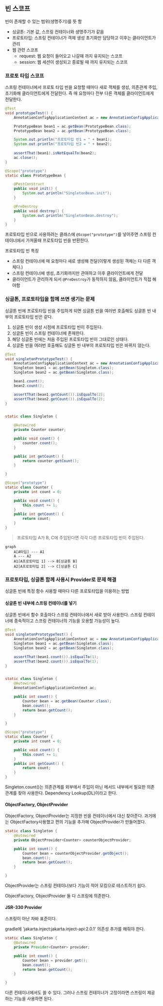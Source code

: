 ## 빈 스코프

빈이 존재할 수 있는 범위(생명주기)를 뜻 함

- 싱글톤: 기본 값, 스프링 컨테이너와 생명주기가 같음
- 프로토타입: 스프링 컨테이너가 객체 생성 초기화만 담당하고 이후는 클라이언트가 관리
- 웹 관련 스코프
  - request: 웹 요청이 들어오고 나갈때 까지 유지되는 스코프
  - session: 웹 세션이 생성되고 종료될 때 까지 유지되는 스코프

### 프로토 타입 스코프

스프링 컨테이너에서 프로토 타입 빈을 요청할 때마다 새로 객체를 생성, 의존관계 주입, 초기화해 클라이언트에게 전달한다. 즉 매 요청마다 전부 다른 객체를 클라이언트에게 전달한다.

```java
@Test
void prototypeTest() {
    AnnotationConfigApplicationContext ac = new AnnotationConfigApplicationContext(PrototypeBean.class);

    PrototypeBean bean1 = ac.getBean(PrototypeBean.class);
    PrototypeBean bean2 = ac.getBean(PrototypeBean.class);

    System.out.println("프로토타입 빈1 = " + bean1);
    System.out.println("프로토타입 빈2 = " + bean2);
    
    assertThat(bean1).isNotEqualTo(bean2);
    ac.close();
}

@Scope("prototype")
static class PrototypeBean {

    @PostConstruct
    public void init() {
        System.out.println("SingletonBean.init");
    }

    @PreDestroy
    public void destroy() {
        System.out.println("SingletonBean.destroy");
    }
}
```

프로토타입 빈으로 사용하려는 클래스에 `@Scope("prototype")`를 넣어주면 스프링 컨테이너에서 가져올때 프로토타입 빈을 반환한다.

프로토타입 빈 특징

- 스프링 컨테이너에 매 요청마다 새로 생성해 전달(이렇게 생성된 객체는 다 다른 객체다.)
- 스프링 컨테이너에 생성, 초기화까지만 관여하고 이후 클라이언트에게 전달
- 클라이언트가 관리하게 되서 `@PreDestroy`가 동작하지 않음, 클라이언트가 직접 해야함

### 싱글톤, 프로토타입을 함께 쓰면 생기는 문제

싱글톤 빈에 프로토타입 빈을 주입하게 되면 싱글톤 빈을 여러번 호출해도 싱글톤 빈 내부의 프로토타입 빈은 같다.

1. 싱글톤 빈이 생성 시점에 프로토타입 빈이 주입된다.
2. 싱글톤 빈이 스프링 컨테이너에 존재한다.
3. 해당 싱글톤 빈에는 처음 주입된 프로토타입 빈이 그대로인 상태다.
4. 싱글톤 빈을 여러번 호출해도 싱글톤 빈 내부의 프로토타입 빈은 바뀌지 않는다.

```java
@Test
void singletonPrototypeTest() {
    AnnotationConfigApplicationContext ac = new AnnotationConfigApplicationContext(Singleton.class, Counter.class);
    Singleton bean1 = ac.getBean(Singleton.class);
    Singleton bean2 = ac.getBean(Singleton.class);

    bean1.count();
    bean2.count();

    assertThat(bean1.getCount()).isEqualTo(2);
    assertThat(bean2.getCount()).isEqualTo(2);
}


static class Singleton {

    @Autowired
    private Counter counter;

    public void count() {
        counter.count();
    }

    public int getCount() {
        return counter.getCount();
    }

}

@Scope("prototype")
static class Counter {
    private int count = 0;

    public void count() {
        this.count += 1;
    }
    public int getCount() {
        return count;
    }
}
```

> 프로토타입 A가 B, C에 주입된다면 각각 다른 프로토타입 빈이 주입된다.

```mermaid
graph
    A[A타입] --- A1
    A --- A2
    A1[A프로토타입 1] --> B[싱글톤 B]
    A2[A프로토타입 2] --> C[싱글톤 C]
```

### 프로토타입, 싱글톤 함께 사용시 Provider로 문제 해결

싱글톤 빈에 특정 함수 사용할 때마다 다른 프로토타입을 이용하는 방법

#### 싱글톤 빈 내부에 스프링 컨테이너를 넣기

싱글톤 빈에서 함수 호출마다 스프링 컨테이너에서 새로 받아 사용한다. 스프링 컨테이너에 종속적이고 스프링 컨테이너의 기능을 오용할 가능성이 높다.

```java
@Test
void singletonPrototypeTest() {
    AnnotationConfigApplicationContext ac = new AnnotationConfigApplicationContext(Singleton.class, Counter.class);
    Singleton bean1 = ac.getBean(Singleton.class);
    Singleton bean2 = ac.getBean(Singleton.class);

    assertThat(bean1.count()).isEqualTo(1);
    assertThat(bean2.count()).isEqualTo(1);
}


static class Singleton {
    @Autowired
    AnnotationConfigApplicationContext ac;

    public int count() {
        Counter bean = ac.getBean(Counter.class);
        bean.count();
        return bean.getCount();
    }

}

@Scope("prototype")
static class Counter {
    private int count = 0;

    public void count() {
        this.count += 1;
    }
    public int getCount() {
        return count;
    }
}
```

Singleton.count()는 의존관계를 외부에서 주입이 아닌 메서드 내부에서 필요한 의존관계를 찾아 사용한다. Dependency Lookup(DL)이라고 한다.

#### ObjectFactory, ObjectProvider

ObjectFactory, ObjectProvider는 지정한 빈을 컨테이너에서 대신 찾아준다. 과거에는 ObjectFactory사용했고 편의 기능을 추가해 ObjectProvider가 만들어졌다.

```java
static class Singleton {
    @Autowired
    private ObjectProvider<Counter> counterObjectProvider;

    public int count() {
        Counter bean = counterObjectProvider.getObject();
        bean.count();
        return bean.getCount();
    }

}
```

ObjectProvider는 스프링 컨테이너보다 기능이 적어 모킹으로 테스트하기 쉽다.

ObjectFactory, ObjectProvider 둘 다 스프링에 의존한다.

#### JSR-330 Provider

스프링이 아난 자바 표준이다.

gradle에 'jakarta.inject:jakarta.inject-api:2.0.1' 의존성 추가를 해줘야 한다.

```java
static class Singleton {
    @Autowired
    private Provider<Counter> provider;

    public int count() {
        Counter bean = provider.get();
        bean.count();
        return bean.getCount();
    }

}
```

다른 컨테이너에서도 쓸 수 있다. 그러나 스프링 컨테이너가 고정이라면 스프링이 제공하는 기능을 사용하면 된다.
